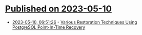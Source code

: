 # [Published on 2023-05-10](index.md)

* [2023-05-10, 06:51:26](https://lobste.rs/s/q2abjc/various_restoration_techniques_using) - [Various Restoration Techniques Using PostgreSQL Point-In-Time Recovery](https://www.highgo.ca/2023/05/09/various-restoration-techniques-using-postgresql-point-in-time-recovery/)
